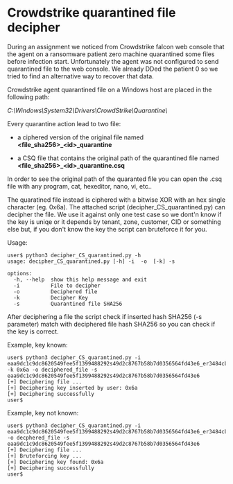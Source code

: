 # Crowdstrike quarantined file decipher

During an assignment we noticed from Crowdstrike falcon web console that the agent on a ransomware patient zero machine quarantined some files before infection start. Unfortunately the agent was not configured to send quarantined file to the web console. We already DDed the patient 0 so we tried to find an alternative way to recover that data.

Crowdstrike agent quarantined file on a Windows host are placed in the following path:

*C:\\Windows\\System32\\Drivers\\CrowdStrike\\Quarantine\\*

Every quarantine action lead to two file:
* a ciphered version of the original file named **<file_sha256>_\<id\>_quarantine**
  
* a CSQ file that contains the original path of the quarantined file named **<file_sha256>_\<id\>_quarantine.csq**

In order to see the original path of the quaranted file you can open the .csq file with any program, cat, hexeditor, nano, vi, etc..

The quaratined file instead is ciphered with a bitwise XOR with an hex single character (eg. 0x6a). The attached script (decipher_CS_quarantined.py) can decipher the file. We use it against only one test case so we dont'n know if the key is uniqe or it depends by tenant, zone, customer, CID or something else but, if you don't know the key the script can bruteforce it for you.

Usage:

```
user$ python3 decipher_CS_quarantined.py -h
usage: decipher_CS_quarantined.py [-h] -i  -o  [-k] -s

options:
  -h, --help  show this help message and exit
  -i          File to decipher
  -o          Deciphered file
  -k          Decipher Key
  -s          Quarantined file SHA256
```

After deciphering a file the script check if inserted hash SHA256 (-s parameter) match with deciphered file hash SHA256 so you can check if the key is correct.

Example, key known:
```
user$ python3 decipher_CS_quarantined.py -i eaa9dc1c9dc8620549fee5f1399488292s49d2c8767b58b7d0356564fd43e6_er3484cb_quarantine -k 0x6a -o deciphered_file -s eaa9dc1c9dc8620549fee5f1399488292s49d2c8767b58b7d0356564fd43e6
[+] Deciphering file ...
[+] Deciphering key inserted by user: 0x6a
[+] Deciphering successfully
user$ 
```
Example, key not known:
```
user$ python3 decipher_CS_quarantined.py -i eaa9dc1c9dc8620549fee5f1399488292s49d2c8767b58b7d0356564fd43e6_er3484cb_quarantine -o decphered_file -s eaa9dc1c9dc8620549fee5f1399488292s49d2c8767b58b7d0356564fd43e6
[+] Deciphering file ...
[+] Bruteforcing key ...
[+] Deciphering key found: 0x6a
[+] Deciphering successfully
user$ 
```

